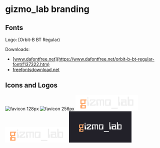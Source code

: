 # gizmo_lab branding

## Fonts

Logo: [Orbit-B BT Regular)

Downloads:

- [www.dafontfree.net](https://www.dafontfree.net/orbit-b-bt-regular-font/f137322.htm)
- [freefontsdownload.net](https://freefontsdownload.net/free-orbit-b-bt-font-78338.htm)

## Icons and Logos

<img alt="favicon 128px"  src="assets/favicon-128x128.ico" width="200"/>
<img alt="favicon 256px"  src="assets/favicon-256x256.ico" width="200"/>
<img alt="logo small"     src="assets/logo-600x150.png"    width="200"/>
<img alt="logo medium"    src="assets/logo-2400x600.png"   width="200"/>
<img alt="logo large"     src="assets/logo-3000x1500.png"  width="200"/>
